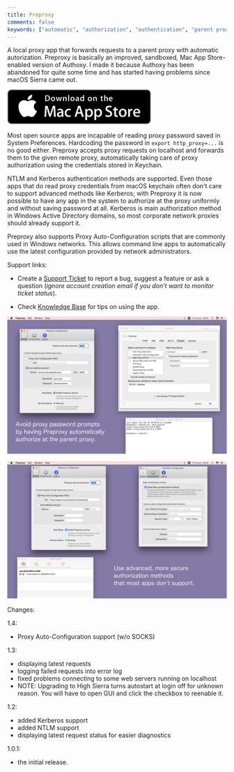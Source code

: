 ```yaml
---
title: Preproxy
comments: false
keywords: ["automatic", "authorization", "authentication", "parent proxy", "kerberos", "NTLM", "authoxy", "Mac", "macOS", "OS X"]
---
```


A local proxy app that forwards requests to a parent proxy with automatic autorization. Preproxy is basically an improved, sandboxed, Mac App Store-enabled version of Authoxy. I made it because Authoxy has been abandoned for quite some time and has started having problems since macOS Sierra came out.

[![Download Preproxy on Mac App Store](/img/macapps/mac-app-store-badge.svg)](https://itunes.apple.com/app/id1237580019)

Most open source apps are incapable of reading proxy password saved in System Preferences.
Hardcoding the password in `export http_proxy=...` is no good either.
Preproxy accepts proxy requests on localhost and forwards them to the given remote proxy, automatically taking care of proxy authorization using the  credentials stored in Keychain.

NTLM and Kerberos authentication methods are supported. Even those apps that do read proxy credentials from macOS keychain often don't care to support advanced methods like Kerberos; with Preproxy it is now possible to have any app in the system to authorize at the proxy uniformly and without saving password at all. Kerberos is main authorization method in Windows Active Directory domains, so most corporate network proxies should already support it.

Preproxy also supports Proxy Auto-Configuration scripts that are commonly used in Windows networks. This allows command line apps to automatically use the latest configuration provided by network administrators.

Support links:

  * Create a [Support Ticket](https://hamstergene.freshdesk.com/support/tickets/new) to report a bug, suggest a feature or ask a question (*ignore account creation email if you don't want to monitor ticket status*).

  * Check [Knowledge Base](https://hamstergene.freshdesk.com/support/solutions) for tips on using the app.

[![Preproxy 1.4 NTLM Screenshot](/img/macapps/preproxy-1.4-screenshot-ntlm.png)](/img/macapps/preproxy-1.4-screenshot-ntlm.png)

[![Preproxy 1.4 Kerberos Screenshot](/img/macapps/preproxy-1.4-screenshot-krb.png)](/img/macapps/preproxy-1.4-screenshot-krb.png)

Changes:

1.4:
- Proxy Auto-Configuration support (w/o SOCKS)

1.3:
- displaying latest requests
- logging failed requests into error log
- fixed problems connecting to some web servers running on localhost
- NOTE: Upgrading to High Sierra turns autostart at login off for unknown reason. You will have to open GUI and click the checkbox to reenable it.

1.2:
- added Kerberos support
- added NTLM support
- displaying latest request status for easier diagnostics

1.0.1:
- the initial release.
